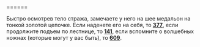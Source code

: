 ======

Быстро осмотрев тело стража, замечаете у него на шее медальон на тонкой золотой цепочке. Если наденете его на себя, то [**377**](#n_377), если продолжите подъем по лестнице, то [**141**](#n_141), если вспомните о волшебных ножнах (которые могут у вас быть), то [**609**](#n_609).

